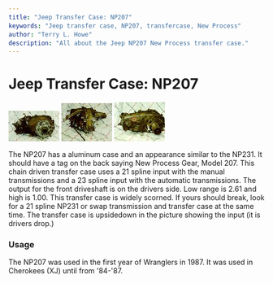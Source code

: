 ```yaml
---
title: "Jeep Transfer Case: NP207"
keywords: "Jeep transfer case, NP207, transfercase, New Process"
author: "Terry L. Howe"
description: "All about the Jeep NP207 New Process transfer case."
---
```


# Jeep Transfer Case: NP207

[![NP207 front](/xfer/np207fT.jpg)](/xfer/np207f.jpg)
[![NP207 side](/xfer/np207sT.jpg)](/xfer/np207s.jpg)
[![NP207 back](/xfer/np207bT.jpg)](/xfer/np207b.jpg)

The NP207
has a aluminum case and an appearance similar to the
NP231.  It should have a tag on the back saying New Process Gear,
Model 207.  This chain driven transfer case uses a 21 spline input
with the manual transmissions and a 23 spline input with the
automatic transmissions.
The output for the front driveshaft is on the drivers side.  Low
range is 2.61 and high is 1.00.
This transfer case is widely scorned.  If yours should
break, look for a 21 spline NP231 or swap transmission
and transfer case at the same time.  The transfer case is
upsidedown in the picture showing the input (it is drivers
drop.)

### Usage

The NP207 was used in the first year of Wranglers in 1987.
It was used in Cherokees (XJ) until from '84-'87.